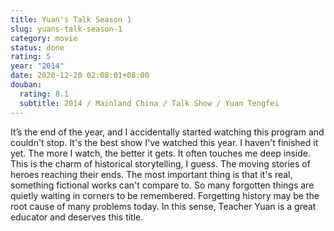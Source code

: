 ```yaml
---
title: Yuan's Talk Season 1
slug: yuans-talk-season-1
category: movie
status: done
rating: 5
year: "2014"
date: 2020-12-20 02:08:01+08:00
douban:
  rating: 8.1
  subtitle: 2014 / Mainland China / Talk Show / Yuan Tengfei
---
```


It’s the end of the year, and I accidentally started watching this program and couldn't stop. It's the best show I've watched this year. I haven't finished it yet. The more I watch, the better it gets. It often touches me deep inside. This is the charm of historical storytelling, I guess. The moving stories of heroes reaching their ends. The most important thing is that it's real, something fictional works can't compare to. So many forgotten things are quietly waiting in corners to be remembered. Forgetting history may be the root cause of many problems today. In this sense, Teacher Yuan is a great educator and deserves this title.
